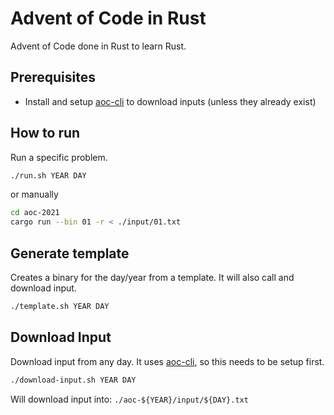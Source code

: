 # Advent of Code in Rust

Advent of Code done in Rust to learn Rust.

## Prerequisites

- Install and setup [aoc-cli](https://github.com/scarvalhojr/aoc-cli) to download inputs (unless they already exist)

## How to run

Run a specific problem.

```sh
./run.sh YEAR DAY
```

or manually

```sh
cd aoc-2021
cargo run --bin 01 -r < ./input/01.txt
```

## Generate template

Creates a binary for the day/year from a template.
It will also call and download input.

```sh
./template.sh YEAR DAY
```

## Download Input

Download input from any day. It uses [aoc-cli](https://github.com/scarvalhojr/aoc-cli), so this needs to be setup first.

```sh
./download-input.sh YEAR DAY
```

Will download input into: `./aoc-${YEAR}/input/${DAY}.txt`
